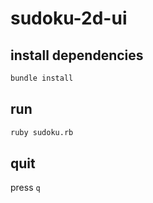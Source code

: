 # sudoku-2d-ui

## install dependencies
```bash
bundle install
```

## run
```bash
ruby sudoku.rb
```

## quit
press `q`
